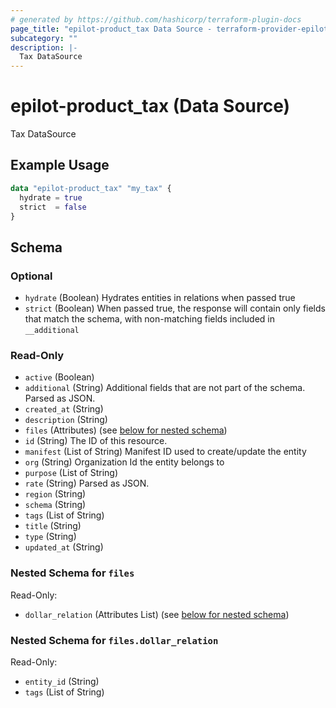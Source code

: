 ```yaml
---
# generated by https://github.com/hashicorp/terraform-plugin-docs
page_title: "epilot-product_tax Data Source - terraform-provider-epilot-product"
subcategory: ""
description: |-
  Tax DataSource
---
```


# epilot-product_tax (Data Source)

Tax DataSource

## Example Usage

```terraform
data "epilot-product_tax" "my_tax" {
  hydrate = true
  strict  = false
}
```

<!-- schema generated by tfplugindocs -->
## Schema

### Optional

- `hydrate` (Boolean) Hydrates entities in relations when passed true
- `strict` (Boolean) When passed true, the response will contain only fields that match the schema, with non-matching fields included in `__additional`

### Read-Only

- `active` (Boolean)
- `additional` (String) Additional fields that are not part of the schema. Parsed as JSON.
- `created_at` (String)
- `description` (String)
- `files` (Attributes) (see [below for nested schema](#nestedatt--files))
- `id` (String) The ID of this resource.
- `manifest` (List of String) Manifest ID used to create/update the entity
- `org` (String) Organization Id the entity belongs to
- `purpose` (List of String)
- `rate` (String) Parsed as JSON.
- `region` (String)
- `schema` (String)
- `tags` (List of String)
- `title` (String)
- `type` (String)
- `updated_at` (String)

<a id="nestedatt--files"></a>
### Nested Schema for `files`

Read-Only:

- `dollar_relation` (Attributes List) (see [below for nested schema](#nestedatt--files--dollar_relation))

<a id="nestedatt--files--dollar_relation"></a>
### Nested Schema for `files.dollar_relation`

Read-Only:

- `entity_id` (String)
- `tags` (List of String)
